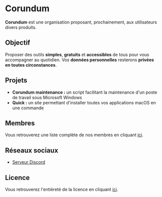 # Corundum

**Corundum** est une organisation proposant, prochainement, aux utilisateurs divers produits.

## Objectif

Proposer des outils **simples**, **gratuits** et **accessibles** de tous pour vous accompagner au quotidien. Vos **données personnelles** resterons **privées en toutes circonstances**.

## Projets

- **Corundum maintenance :** un script facilitant la maintenance d'un poste de travail sous Microsoft Windows
- **Quick :** un site permettant d'installer toutes vos applications macOS en une commande

## Membres

Vous retrouverez une liste complète de nos membres en cliquant [ici](https://github.com/orgs/CorundumProject/people).

## Réseaux sociaux

- [Serveur Discord](https://discord.gg/jvK9p33FMW)

## Licence

Vous retrouverez l'entièreté de la licence en cliquant [ici](LICENSE).

